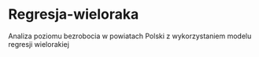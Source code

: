 # Regresja-wieloraka
Analiza poziomu bezrobocia w powiatach Polski z wykorzystaniem modelu regresji wielorakiej
